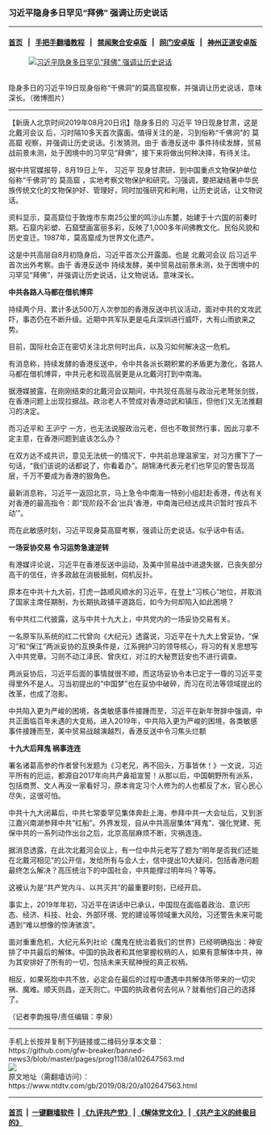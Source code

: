 ### 习近平隐身多日罕见“拜佛” 强调让历史说话
------------------------

#### [首页](https://github.com/gfw-breaker/banned-news3/blob/master/README.md) &nbsp;&nbsp;|&nbsp;&nbsp; [手把手翻墙教程](https://github.com/gfw-breaker/guides/wiki) &nbsp;&nbsp;|&nbsp;&nbsp; [禁闻聚合安卓版](https://github.com/gfw-breaker/bn-android) &nbsp;&nbsp;|&nbsp;&nbsp; [网门安卓版](https://github.com/oGate2/oGate) &nbsp;&nbsp;|&nbsp;&nbsp; [神州正道安卓版](https://github.com/SzzdOgate/update) 



<div><div class="featured_image">
 <a href="https://i.ntdtv.com/assets/uploads/2019/08/bc14a77f96b78d86e4478ab625252116.jpg" target="_blank">
  <figure>
   <img alt="习近平隐身多日罕见“拜佛” 强调让历史说话" src="https://i.ntdtv.com/assets/uploads/2019/08/bc14a77f96b78d86e4478ab625252116-800x450.jpg"/>
  </figure><br/>
 </a>
 <span class="caption">
  隐身多日的习近平19日现身俗称“千佛洞”的莫高窟视察，并强调让历史说话，意味深长。（微博图片）
 </span>
</div>
</div><hr/><div><div class="post_content" itemprop="articleBody">
 <p>
  【新唐人北京时间2019年08月20日讯】隐身多日的
  <ok href="https://www.ntdtv.com/gb/习近平.htm">
   习近平
  </ok>
  19日现身甘肃，这是
  <ok href="https://www.ntdtv.com/gb/北戴河会议.htm">
   北戴河会议
  </ok>
  后，习时隔10多天首次露面。值得关注的是，习到俗称“千佛洞”的
  <ok href="https://www.ntdtv.com/gb/莫高窟.htm">
   莫高窟
  </ok>
  视察，并强调让历史说话。引发猜测。由于
  <ok href="https://www.ntdtv.com/gb/prog422848.htm">
   香港反送中
  </ok>
  事件持续发酵，贸易战前景未测，处于困境中的习罕见“拜佛”，接下来将做出何种决择，有待关注。
 </p>
 <p>
  据中共官媒报导，8月19日上午，
  <ok href="https://www.ntdtv.com/gb/习近平.htm">
   习近平
  </ok>
  现身甘肃研，到中国重点文物保护单位俗称“千佛洞”的
  <ok href="https://www.ntdtv.com/gb/莫高窟.htm">
   莫高窟
  </ok>
  ，实地考察文物保护和研究。习强调，要把凝结著中华民族传统文化的文物保护好、管理好，同时加强研究和利用，让历史说话，让文物说话。
 </p>
 <p>
  资料显示，莫高窟位于敦煌市东南25公里的鸣沙山东麓，始建于十六国的前秦时期。石窟内彩塑、石窟壁画富丽多彩，反映了1,000多年间佛教文化、民俗风貌和历史变迁。1987年，莫高窟成为世界文化遗产。
 </p>
 <p>
  这是中共高层自8月初隐身后，习近平首次公开露面。也是
  <ok href="https://www.ntdtv.com/gb/北戴河会议.htm">
   北戴河会议
  </ok>
  后习近平首次出外考察。由于
  <ok href="https://www.ntdtv.com/gb/prog422848.htm">
   香港反送中
  </ok>
  持续发酵，美中贸易战前景未测，处于困境中的习罕见“拜佛”，并强调让历史说话，让文物说话。意味深长。
 </p>
 <p>
  <strong>
   中共各路人马都在借机博弈
  </strong>
 </p>
 <p>
  持续两个月、累计多达500万人次参加的香港反送中抗议活动，面对中共的文攻武吓，事态仍在不断升级。近期中共军队更是屯兵深圳进行威吓，大有山雨欲来之势。
 </p>
 <p>
  目前，国际社会正在密切关注北京何时出兵，以及习如何解决这一危机。
 </p>
 <p>
  有消息称，持续发酵的香港反送中，令中共各派长期积累的矛盾更为激化，各路人马都在借机博弈，中共元老和现高层更是从北戴河打到中南海。
 </p>
 <p>
  据港媒披露，在刚刚结束的北戴河会议期间，中共现任高层与政治元老弩张剑拔，在香港问题上出现拉据战。政治老人不赞成对香港动武和镇压，但他们又无法推翻习的决定。
 </p>
 <p>
  而习近平和
  <ok href="https://www.ntdtv.com/gb/王沪宁.htm">
   王沪宁
  </ok>
  一方，也无法说服政治元老，但也不敢贸然行事，因此习拿不定主意，在香港问题到底该怎么办？
 </p>
 <p>
  在双方达不成共识，意见无法统一的情况下，中共前总理温家宝，对习方摞下了一句话，“我们该说的话都说了，你看着办”。胡锦涛代表元老们也罕见的警告现高层，千万不要成为香港的狠角色。
 </p>
 <p>
  最新消息称，习近平一返回北京，马上急令中南海一特别小组赶赴香港，传达有关对香港的最高指令：即“现阶段不会‘出兵’香港，中南海已经达成共识暂时‘按兵不动’”。
 </p>
 <p>
  而在此敏感时刻，习近平现身莫高窟考察，强调让历史说话。似乎话中有话。
 </p>
 <p>
  <strong>
   一场妥协交易 令习运势急速逆转
  </strong>
 </p>
 <p>
  有港媒评论说，习近平在香港反送中运动，及美中贸易战中进退失据，已丧失部分高干的信任，许多政敌在消极抵制，伺机反扑。
 </p>
 <p>
  原本在中共十九大前，打虎一路顺风顺水的习近平，在登上“习核心”地位，并取消了国家主席任期制，为长期执政铺平道路后，如今为何却陷入如此困境？
 </p>
 <p>
  有中共红二代披露，这与中共十九大上，中共党内的一场妥协交易有关。
 </p>
 <p>
  一名原军队系统的红二代曾向《大纪元》透露说，习近平在十九大上曾妥协，“保习”和“保江”两派妥协的互换条件是，江系拥护习的领导核心，将习的有关思想写入中共党章。习则不动江泽民、曾庆红，对江的大秘贾廷安也不进行调查。
 </p>
 <p>
  两派妥协后，习近平后面的事情就很不顺，而这场妥协令本已定于一尊的习近平变得里外不是人。习当初提出的“中国梦”也在妥协中破碎，而习在司法等领域提出的改革，也成了泡影。
 </p>
 <p>
  中共陷入更为严峻的困境，各类敏感事件接踵而至，习近平在新年贺辞中强调，中共正面临百年未遇的大变局。进入2019年，中共陷入更为严峻的困境，各类敏感事件接踵而至，美中贸易战越演越烈，香港反送中令习焦头烂额
 </p>
 <p>
  <strong>
   十九大后拜鬼 祸事连连
  </strong>
 </p>
 <p>
  署名诸葛高参的作者曾刊发题为《习老兄，再不回头，万事皆休！》一文说，习近平所有的厄运，都源自2017年向共产鼻祖宣誓！从那以后，中国朝野所有派系，包括商贾、文人再没一家看好习，原本肯定习个人修为的人也都反了水，官心民心尽失，这很可怕。
 </p>
 <p>
  中共十九大闭幕后，中共七常委罕见集体奔赴上海，参拜中共一大会址后，又到浙江嘉兴南湖参拜中共“红船”。外界发现，自从中共高层集体“拜鬼”、强化党建、死保中共的一系列动作出台之后，北京高层麻烦不断，灾祸连连。
 </p>
 <p>
  据消息透露，在此次北戴河会议上，有一位中共元老写了题为“明年是否我们还能在北戴河相见”的公开信，发给所有与会人士，信中提出10大疑问，包括香港问题最终怎么解决？高压统治下的中国社会，中共能撑过明年吗？等等。
 </p>
 <p>
  这被认为是“共产党内斗、以共灭共”的最重要时刻，已经开启。
 </p>
 <p>
  事实上，2019年年初，习近平在讲话中已承认，中国现在面临着政治、意识形态、经济、科技、社会、外部环境、党的建设等领域重大风险，习还警告未来可能遇到“难以想像的惊涛骇浪”。
 </p>
 <p>
  面对重重危机，大纪元系列社论《魔鬼在统治着我们的世界》已经明确指出：神安排了中共最后的解体。中国的执政者和其他掌握权柄的人，如果有意解体中共，神为其安排好了所有的一切，包括未来天赋神授的真正权柄。
 </p>
 <p>
  相反，如果死抱中共不放，必定会在最后的过程中遭遇中共解体所带来的一切灾祸、魔难。顺天则昌，逆天则亡。中国的执政者何去何从？就看他们自己的选择了。
 </p>
 <p>
  （记者李韵报导/责任编辑：李泉）
 </p>
 <div class="single_ad">
 </div>
</div>
</div>
<hr/>
手机上长按并复制下列链接或二维码分享本文章：<br/>
https://github.com/gfw-breaker/banned-news3/blob/master/pages/prog1138/a102647563.md <br/>
<a href='https://github.com/gfw-breaker/banned-news3/blob/master/pages/prog1138/a102647563.md'><img src='https://github.com/gfw-breaker/banned-news3/blob/master/pages/prog1138/a102647563.md.png'/></a> <br/>
原文地址（需翻墙访问）：https://www.ntdtv.com/gb/2019/08/20/a102647563.html


------------------------
#### [首页](https://github.com/gfw-breaker/banned-news3/blob/master/README.md) &nbsp;|&nbsp; [一键翻墙软件](https://github.com/gfw-breaker/nogfw/blob/master/README.md) &nbsp;| [《九评共产党》](https://github.com/gfw-breaker/9ping.md/blob/master/README.md#九评之一评共产党是什么) | [《解体党文化》](https://github.com/gfw-breaker/jtdwh.md/blob/master/README.md) | [《共产主义的终极目的》](https://github.com/gfw-breaker/gczydzjmd.md/blob/master/README.md)


<img src='http://gfw-breaker.win/banned-news3/pages/prog1138/a102647563.md' width='0px' height='0px'/>